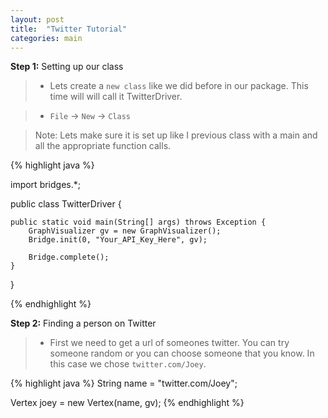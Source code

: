 ```yaml
---
layout: post
title:  "Twitter Tutorial"
categories: main
---
```


**Step 1:** Setting up our class

> * Lets create a `new class` like we did before in our package. This time will will call it TwitterDriver.

> * `File` -> `New` -> `Class`

> Note: Lets make sure it is set up like I previous class with a main and all the appropriate function calls.

{% highlight java  %}

import bridges.*;

public class TwitterDriver {

	public static void main(String[] args) throws Exception {
		GraphVisualizer gv = new GraphVisualizer();
		Bridge.init(0, "Your_API_Key_Here", gv);
		
		Bridge.complete();
	}
}

{% endhighlight %}

**Step 2:** Finding a person on Twitter

> * First we need to get a url of someones twitter. You can try someone random or you can choose someone that you know. In this case we chose `twitter.com/Joey`.

{% highlight java  %}
String name = "twitter.com/Joey";
		 
Vertex joey = new Vertex(name, gv);
{% endhighlight %}


